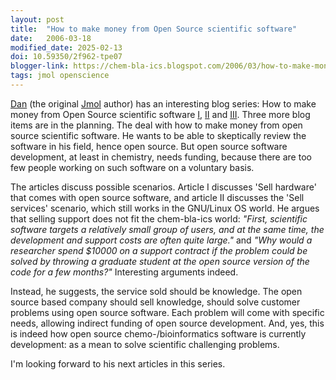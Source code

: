```yaml
---
layout: post
title:  "How to make money from Open Source scientific software"
date:   2006-03-18
modified_date: 2025-02-13
doi: 10.59350/2f962-tpe07
blogger-link: https://chem-bla-ics.blogspot.com/2006/03/how-to-make-money-from-open-source.html
tags: jmol openscience
---
```


[Dan](http://www.openscience.org/blog/) (the original [Jmol](http://www.jmol.org/) author) has an interesting blog series:
How to make money from Open Source scientific software [I](http://www.openscience.org/blog/?p=164),
[II](http://www.openscience.org/blog/?p=165) and [III](http://www.openscience.org/blog/?p=166). Three more blog items are
in the planning. The deal with how to make money from open source scientific software. He wants to be able to
skeptically review the software in his field, hence open source. But open source software development, at least in
chemistry, needs funding, because there are too few people working on such software on a voluntary basis.

The articles discuss possible scenarios. Article I discusses 'Sell hardware' that comes with open source software, and
article II discusses the 'Sell services' scenario, which still works in the GNU/Linux OS world. He argues that
selling support does not fit the chem-bla-ics world: *"First, scientific software targets a relatively small group of
users, and at the same time, the development and support costs are often quite large."* and *"Why would a researcher spend
$10000 on a support contract if the problem could be solved by throwing a graduate student at the open source version
of the code for a few months?"* Interesting arguments indeed.

Instead, he suggests, the service sold should be knowledge. The open source based company should sell knowledge,
should solve customer problems using open source software. Each problem will come with specific needs, allowing indirect
funding of open source development. And, yes, this is indeed how open source chemo-/bioinformatics software is
currently development: as a mean to solve scientific challenging problems.

I'm looking forward to his next articles in this series.
